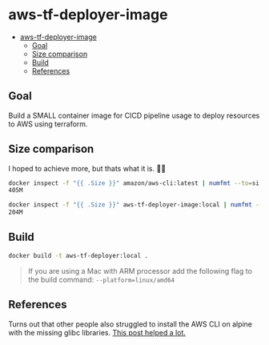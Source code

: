 # aws-tf-deployer-image

- [aws-tf-deployer-image](#aws-tf-deployer-image)
  - [Goal](#goal)
  - [Size comparison](#size-comparison)
  - [Build](#build)
  - [References](#references)


## Goal
Build a SMALL container image for CICD pipeline usage to deploy resources to AWS using terraform.

## Size comparison

I hoped to achieve more, but thats what it is. 🤷🏻

```bash
docker inspect -f "{{ .Size }}" amazon/aws-cli:latest | numfmt --to=si
405M

docker inspect -f "{{ .Size }}" aws-tf-deployer-image:local | numfmt --to=si
204M
```

## Build

```bash
docker build -t aws-tf-deployer:local .
```
> If you are using a Mac with ARM processor add the following flag to the build command: `--platform=linux/amd64`


## References
Turns out that other people also struggled to install the AWS CLI on alpine with the missing glibc libraries. 
[This post helped a lot.](https://stackoverflow.com/questions/60298619/awscli-version-2-on-alpine-linux#:~:text=to%20the%20Dockerfile.-,Update%202022%2D08%2D01,-AWS%20has%20improved)